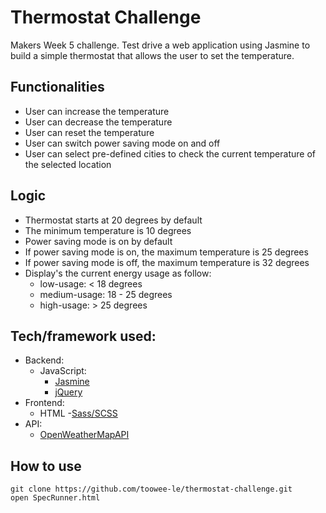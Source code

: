 # Thermostat Challenge
Makers Week 5 challenge. Test drive a web application using Jasmine to build a simple thermostat that allows the user to set the temperature.

## Functionalities
* User can increase the temperature
* User can decrease the temperature
* User can reset the temperature
* User can switch power saving mode on and off
* User can select pre-defined cities to check the current temperature of the selected location

## Logic
* Thermostat starts at 20 degrees by default
* The minimum temperature is 10 degrees
* Power saving mode is on by default
* If power saving mode is on, the maximum temperature is 25 degrees
* If power saving mode is off, the maximum temperature is 32 degrees
* Display's the current energy usage as follow:
  - low-usage: < 18 degrees
  - medium-usage: 18 - 25 degrees
  - high-usage: > 25 degrees

## Tech/framework used:
- Backend:
  - JavaScript:
    - [Jasmine](https://jasmine.github.io/)
    - [jQuery](https://jquery.com/)
- Frontend:
  - HTML
  -[Sass/SCSS](https://sass-lang.com/)
- API:
  - [OpenWeatherMapAPI](https://openweathermap.org/current)

## How to use
```
git clone https://github.com/toowee-le/thermostat-challenge.git
open SpecRunner.html
```